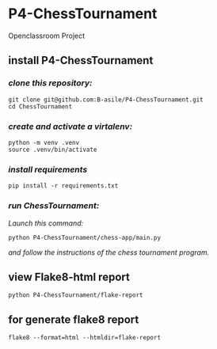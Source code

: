 # P4-ChessTournament 
Openclassroom Project 
## install P4-ChessTournament 
### _clone this repository:_   
```
git clone git@github.com:B-asile/P4-ChessTournament.git 
cd ChessTournament
```
### _create and activate a virtalenv:_  
```
python -m venv .venv 
source .venv/bin/activate
```
### _install requirements_
```
pip install -r requirements.txt
```
### _run ChessTournament:_    
*Launch this command:*
```
python P4-ChessTournament/chess-app/main.py
```
*and follow the instructions of the chess tournament program.* 
## view Flake8-html report
```
python P4-ChessTournament/flake-report
```
## for generate flake8 report
```
flake8 --format=html --htmldir=flake-report
```
